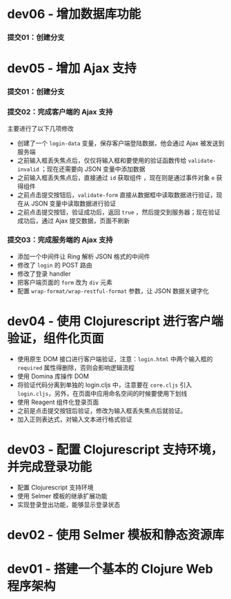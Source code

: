# dev06 - 增加数据库功能

### 提交01：创建分支


# dev05 - 增加 Ajax 支持

### 提交01：创建分支

### 提交02：完成客户端的 Ajax 支持

主要进行了以下几项修改

- 创建了一个 `login-data` 变量，保存客户端登陆数据，他会通过 Ajax 被发送到服务端
- 之前输入框丢失焦点后，仅仅将输入框和要使用的验证函数传给 `validate-invalid` ；现在还需要向 JSON 变量中添加数据
- 之前输入框丢失焦点后，直接通过 `id` 获取组件 ，现在则是通过事件对象 `e` 获得组件
- 之前点击提交按钮后，`validate-form` 直接从数据框中读取数据进行验证，现在从 JSON 变量中读取数据进行验证
- 之前点击提交按钮，验证成功后，返回 `true` ，然后提交到服务器；现在验证成功后，通过 Ajax 提交数据，页面不刷新

### 提交03：完成服务端的 Ajax 支持

- 添加一个中间件让 Ring 解析 JSON 格式的中间件
- 修改了 `login` 的 POST 路由
- 修改了登录 handler
- 把客户端页面的 `form` 改为 `div` 元素
- 配置 `wrap-format/wrap-restful-format` 参数，让 JSON 数据关键字化


# dev04 - 使用 Clojurescript 进行客户端验证，组件化页面

- 使用原生 DOM 接口进行客户端验证，注意：`login.html` 中两个输入框的 `required` 属性得删除，否则会影响逻辑流程
- 使用 Domina 库操作 DOM
- 将验证代码分离到单独的 login.cljs 中，注意要在 `core.cljs` 引入 `login.cljs`，另外，在页面中应用命名空间的时候要使用下划线
- 使用 Reagent 组件化登录页面
- 之前是点击提交按钮后验证，修改为输入框丢失焦点后就验证。
- 加入正则表达式，对输入文本进行格式验证

# dev03 - 配置 Clojurescript 支持环境，并完成登录功能

- 配置 Clojurescript 支持环境
- 使用 Selmer 模板的继承扩展功能
- 实现登录登出功能，能够显示登录状态

# dev02 - 使用 Selmer 模板和静态资源库

# dev01 - 搭建一个基本的 Clojure Web 程序架构




